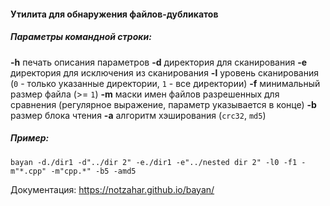#### Утилита для обнаружения файлов-дубликатов

##### Параметры командной строки:
**-h** печать описания параметров
**-d** директория для сканирования
**-e** директория для исключения из сканирования
**-l** уровень сканирования (`0` - только указанные директории, `1` - все директории)
**-f** минимальный размер файла (>= `1`)
**-m** маски имен файлов разрешенных для сравнения (регулярное выражение, параметр указывается в конце)
**-b** размер блока чтения
**-a** алгоритм хэширования (`crc32`, `md5`)

##### Пример:
`bayan -d./dir1 -d"../dir 2" -e./dir1 -e"../nested dir 2" -l0 -f1 -m"*.cpp" -m"cpp.*" -b5 -amd5`

Документация: https://notzahar.github.io/bayan/